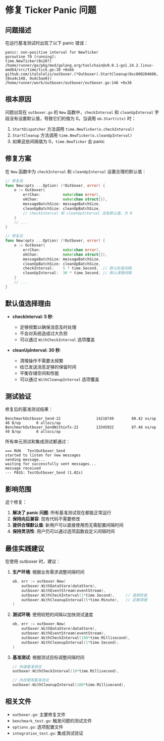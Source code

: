 # 修复 Ticker Panic 问题

## 问题描述

在运行基准测试时出现了以下 panic 错误：

```
panic: non-positive interval for NewTicker
goroutine 70 [running]:
time.NewTicker(0x20?)
/home/runner/go/pkg/mod/golang.org/toolchain@v0.0.1-go1.24.2.linux-amd64/src/time/tick.go:38 +0xbb
github.com/italolelis/outboxer.(*Outboxer).StartCleanup(0xc000204600, {0xa4c148, 0xdc5ae0})
/home/runner/work/outboxer/outboxer/outboxer.go:146 +0x38
```

## 根本原因

问题出现在 `outboxer.go` 的 `New` 函数中，`checkInterval` 和 `cleanUpInterval` 字段没有设置默认值，导致它们的值为 0。当调用 `ob.Start(ctx)` 时：

1. `StartDispatcher` 方法调用 `time.NewTicker(o.checkInterval)`
2. `StartCleanup` 方法调用 `time.NewTicker(o.cleanUpInterval)`
3. 如果这些间隔值为 0，`time.NewTicker` 会 panic

## 修复方案

在 `New` 函数中为 `checkInterval` 和 `cleanUpInterval` 设置合理的默认值：

```go
// 修复前
func New(opts ...Option) (*Outboxer, error) {
	o := Outboxer{
		errChan:          make(chan error),
		okChan:           make(chan struct{}),
		messageBatchSize: messageBatchSize,
		cleanUpBatchSize: cleanUpBatchSize,
		// checkInterval 和 cleanUpInterval 没有默认值，为 0
	}
	// ...
}

// 修复后
func New(opts ...Option) (*Outboxer, error) {
	o := Outboxer{
		errChan:          make(chan error),
		okChan:           make(chan struct{}),
		messageBatchSize: messageBatchSize,
		cleanUpBatchSize: cleanUpBatchSize,
		checkInterval:    5 * time.Second,  // 默认检查间隔
		cleanUpInterval:  30 * time.Second, // 默认清理间隔
	}
	// ...
}
```

## 默认值选择理由

- **checkInterval: 5 秒**: 
  - 足够频繁以确保消息及时处理
  - 不会对系统造成过大负担
  - 可以通过 `WithCheckInterval` 选项覆盖

- **cleanUpInterval: 30 秒**:
  - 清理操作不需要太频繁
  - 给已发送消息足够的保留时间
  - 平衡存储空间和性能
  - 可以通过 `WithCleanupInterval` 选项覆盖

## 测试验证

修复后的基准测试结果：

```
BenchmarkOutboxer_Send-22                14218749        80.42 ns/op      46 B/op       0 allocs/op
BenchmarkOutboxer_SendWithinTx-22        13345922        87.46 ns/op      49 B/op       0 allocs/op
```

所有单元测试和集成测试都通过：

```
=== RUN   TestOutboxer_Send
started to listen for new messages
sending message...
waiting for successfully sent messages...
message received
--- PASS: TestOutboxer_Send (1.02s)
```

## 影响范围

这个修复：

1. **解决了 panic 问题**: 所有基准测试现在都能正常运行
2. **保持向后兼容**: 现有代码不需要修改
3. **提供合理默认值**: 新用户可以直接使用而无需配置间隔时间
4. **保持灵活性**: 用户仍可以通过选项函数自定义间隔时间

## 最佳实践建议

在使用 outboxer 时，建议：

1. **生产环境**: 根据业务需求调整间隔时间
   ```go
   ob, err := outboxer.New(
       outboxer.WithDataStore(dataStore),
       outboxer.WithEventStream(eventStream),
       outboxer.WithCheckInterval(1*time.Second),     // 高频检查
       outboxer.WithCleanupInterval(5*time.Minute),   // 定期清理
   )
   ```

2. **测试环境**: 使用较短的间隔以加快测试速度
   ```go
   ob, err := outboxer.New(
       outboxer.WithDataStore(dataStore),
       outboxer.WithEventStream(eventStream),
       outboxer.WithCheckInterval(100*time.Millisecond),
       outboxer.WithCleanupInterval(1*time.Second),
   )
   ```

3. **基准测试**: 根据测试目标调整间隔时间
   ```go
   // 快速基准测试
   outboxer.WithCheckInterval(10*time.Millisecond),
   
   // 内存使用基准测试
   outboxer.WithCleanupInterval(100*time.Millisecond),
   ```

## 相关文件

- `outboxer.go`: 主要修复文件
- `benchmark_test.go`: 触发问题的测试文件
- `options.go`: 选项配置文件
- `integration_test.go`: 集成测试验证